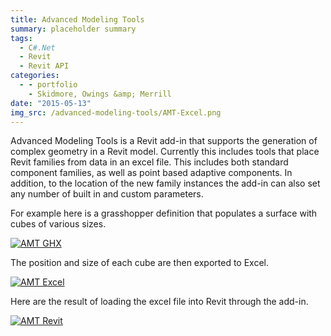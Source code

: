 ```yaml
---
title: Advanced Modeling Tools
summary: placeholder summary
tags:
  - C#.Net
  - Revit
  - Revit API
categories:
  - - portfolio
    - Skidmore, Owings &amp; Merrill
date: "2015-05-13"
img_src: /advanced-modeling-tools/AMT-Excel.png
---
```


Advanced Modeling Tools is a Revit add-in that supports the generation of complex geometry in a Revit model. Currently this includes tools that place Revit families from data in an excel file. This includes both standard component families, as well as point based adaptive components. In addition, to the location of the new family instances the add-in can also set any number of built in and custom parameters.

For example here is a grasshopper definition that populates a surface with cubes of various sizes.

[![AMT GHX](http://www.ericanastas.com/wp-content/uploads/2015/03/AMT-GHX-636x383.png)](AMT-Excel.png)

The position and size of each cube are then exported to Excel.

[![AMT Excel](http://www.ericanastas.com/wp-content/uploads/2015/03/AMT-Excel-636x466.png)](AMT-Excel.png)

Here are the result of loading the excel file into Revit through the add-in.

[![AMT Revit](http://www.ericanastas.com/wp-content/uploads/2015/03/AMT-Revit-636x703.png)](AMT-Revit.png)
